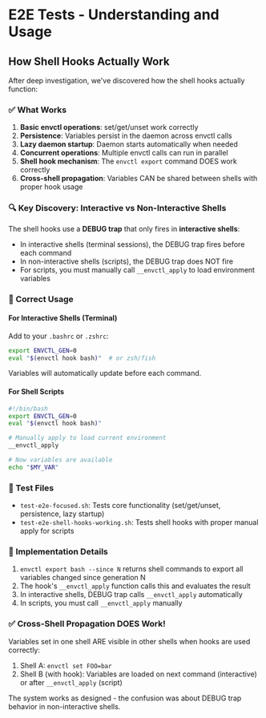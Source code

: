 # E2E Tests - Understanding and Usage

## How Shell Hooks Actually Work

After deep investigation, we've discovered how the shell hooks actually function:

### ✅ What Works
1. **Basic envctl operations**: set/get/unset work correctly
2. **Persistence**: Variables persist in the daemon across envctl calls
3. **Lazy daemon startup**: Daemon starts automatically when needed
4. **Concurrent operations**: Multiple envctl calls can run in parallel
5. **Shell hook mechanism**: The `envctl export` command DOES work correctly
6. **Cross-shell propagation**: Variables CAN be shared between shells with proper hook usage

### 🔍 Key Discovery: Interactive vs Non-Interactive Shells

The shell hooks use a **DEBUG trap** that only fires in **interactive shells**:
- In interactive shells (terminal sessions), the DEBUG trap fires before each command
- In non-interactive shells (scripts), the DEBUG trap does NOT fire
- For scripts, you must manually call `__envctl_apply` to load environment variables

### 📝 Correct Usage

#### For Interactive Shells (Terminal)
Add to your `.bashrc` or `.zshrc`:
```bash
export ENVCTL_GEN=0
eval "$(envctl hook bash)"  # or zsh/fish
```
Variables will automatically update before each command.

#### For Shell Scripts
```bash
#!/bin/bash
export ENVCTL_GEN=0
eval "$(envctl hook bash)"

# Manually apply to load current environment
__envctl_apply

# Now variables are available
echo "$MY_VAR"
```

### 🧪 Test Files
- `test-e2e-focused.sh`: Tests core functionality (set/get/unset, persistence, lazy startup)
- `test-e2e-shell-hooks-working.sh`: Tests shell hooks with proper manual apply for scripts

### 🎯 Implementation Details
1. `envctl export bash --since N` returns shell commands to export all variables changed since generation N
2. The hook's `__envctl_apply` function calls this and evaluates the result
3. In interactive shells, DEBUG trap calls `__envctl_apply` automatically
4. In scripts, you must call `__envctl_apply` manually

### ✅ Cross-Shell Propagation DOES Work!
Variables set in one shell ARE visible in other shells when hooks are used correctly:
1. Shell A: `envctl set FOO=bar`
2. Shell B (with hook): Variables are loaded on next command (interactive) or after `__envctl_apply` (script)

The system works as designed - the confusion was about DEBUG trap behavior in non-interactive shells.